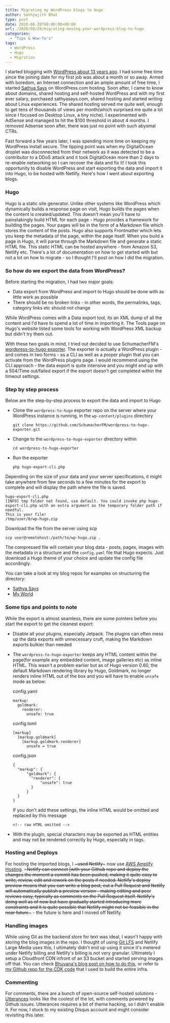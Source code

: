 ```yaml
---
title: Migrating my WordPress blogs to Hugo
author: Sathyajith Bhat
type: post
date: 2020-08-28T00:00:00+00:00
url: /2020/08/28/migrating-moving-your-wordpress-blog-to-hugo
categories:
  - "Tips & How-To's"
tags:
  - WordPress
  - Hugo
  - Migration
---
```


I started blogging with [WordPress about 13 years ago](https://sathyasays.com/2007/05/27/hello-world-2/). I had some free time since the joining date for my first job was about a month or so away. Armed with boredom, an Internet connection and an ample amount of free time, I started [Sathya Says](https://sathyasays.wordpress.com/) on WordPress.com hosting. Soon after, I came to know about domains, shared hosting and self-hosted WordPress and with my first ever salary, purchased sathyasays.com, shared hosting and started writing about Linux experiences. The shared hosting served me quite well, enough to get tens of thousands of views per month(which surprised me quite a lot since I focused on Desktop Linux, a tiny niche). I experimented with AdSense and managed to hit the $100 threshold in about 4 months. I removed Adsense soon after, there was just no point with such abysmal CTRs.

Fast forward a few years later, I was spending more time on keeping my WordPress install secure. The tipping point was when my DigitalOcean droplet was disconnected from their network as it was detected to be a contributor to a DDoS attack and it took DigitalOcean more than 2 days to re-enable networking so I can recover the data and fix it! I took this opportunity to disable WordPress and start exporting the data and import it into Hugo, to be hosted with Netlify. Here's how I went about exporting blogs.

### Hugo

Hugo is a static site generator. Unlike other systems like WordPress which dynamically builds a response page on visit, Hugo builds the pages when the content is created/updated. This doesn't mean you'll have to painstakingly build HTML for each page - Hugo provides a framework for building the pages. Your pages will be in the form of a Markdown file which stores the content of the posts. Hugo also supports Frontmatter which lets you keep the metadata of the page, within the page itself. When you build a page in Hugo, it will parse through the Markdown file and generate a static HTML file. This static HTML can be hosted anywhere - from Amazon S3, Netlify etc. There's a lot of documentation on how to get started with but not a lot on how to migrate - so I thought I'll post on how I did the migration.

### So how do we export the data from WordPress?

Before starting the migration, I had two major goals:

- Data export from WordPress and import to Hugo should be done with as little work as possible
- There should be no broken links - in other words, the permalinks, tags, category links etc should not change

While WordPress comes with a Data export tool, its an XML dump of all the content and I'd have to spend a lot of time in importing it. The Tools page on Hugo's website listed some tools for working with WordPress XML backup but didn't try them out.

With these two goals in mind, I tried out decided to use SchumacherFM's [wordpress-to-hugo exporter](https://github.com/SchumacherFM/wordpress-to-hugo-exporter). The exporter is actually a WordPress plugin - and comes in two forms - as a CLI as well as a proper plugin that you can activate from the WordPress plugins page. I would recommend using the CLI approach - the data export is quite intensive and you might end up with a 504/Time out/failed export if the export doesn't get completed within the timeout settings.

### Step by step process

Below are the step-by-step process to export the data and import to Hugo

- Clone the `wordpress-to-hugo` exporter repo on the server where your WordPress instance is running, in the `wp-content/plugins` directory

      git clone https://github.com/SchumacherFM/wordpress-to-hugo-exporter.git

- Change to the `wordpress-to-hugo-exporter` directory within

      cd wordpress-to-hugo-exporter

- Run the exporter

      php hugo-export-cli.php

Depending on the size of your data and your server specifications, it might take anywhere from few seconds to a few minutes for the export to complete and will display the path where the file is saved.

    hugo-export-cli.php
    [INFO] tmp folder not found, use default. You could invoke php hugo-export-cli.php with an extra argument as the temporary folder path if needful.
    This is your file!
    /tmp/user/0/wp-hugo.zip

Download the file from the server using scp

    scp user@remotehost:/path/to/wp-hugo.zip .

The compressed file will contain your blog data - posts, pages, images with the metadata in a structure and the `config.yaml` file that Hugo expects. Just download a Hugo theme of your choice and update the config file accordingly.

You can take a look at my blog repos for examples on structuring the directory:

- [Sathya Says](https://github.com/SathyaBhat/sathyasays.com)
- [My World](https://github.com/SathyaBhat/sathyabh.at)

### Some tips and points to note

While the export is almost seamless, there are some pointers before you start the export to get the cleanest export:

- Disable all your plugins, especially Jetpack. The plugins can often mess up the data exports with unnecessary cruft, making the Markdown exports bulkier than needed
- The `wordpress-to-hugo-exporter` keeps any HTML content within the page(for example any embedded content, image galleries etc) as inline HTML. This wasn't a problem earlier but as of Hugo version 0.60, the default Markdown rendering library by Hugo, Goldmark, no longer renders inline HTML out of the box and you will have to enable `unsafe` mode as below:

  config.yaml

      markup:
        goldmark:
          renderer:
            unsafe: true

  config.toml

      [markup]
        [markup.goldmark]
          [markup.goldmark.renderer]
            unsafe = true

  config.json

      {
        "markup": {
            "goldmark": {
              "renderer": {
                  "unsafe": true
              }
            }
        }
      }

  If you don't add these settings, the inline HTML would be omitted and replaced by this message

      <!-- raw HTML omitted -->

- With the plugin, special characters may be exported as HTML entities and may not be rendered correctly by Hugo, especially in tags.

### Hosting and Deploys

For hosting the imported blogs, I ~~~used Netlify~~~ now use [AWS Amplify Hosting](https://aws.amazon.com/amplify/hosting/). ~~~Netlify can connect [with your Github repo and deploy the changes the moment a commit has been pushed, making it quite easy to write, review, edit and rework on the posts if needed. Netlify's deploy preview means that you can write a blog post, cut a Pull Request and Netlify will automatically publish a preview version - making editing and peer reviews easy, typically as comments on the Pull Request itself. Netlify's doing well as of now but have gradually started introducing more constraints and it is quite possible that Netlify might not be feasible in the near future~~~ - the future is here and I moved off Netlify.

### Handling images

While using Git as the backend store for text was ideal, I wasn't happy with storing the blog images in the repo. I thought of using [Git LFS](https://git-lfs.github.com/) and Netlify Large Media uses this, I ultimately didn't end up using it since it's metered under Netlify billing and Netlify's billing is not very granular. Ultimately I setup a Cloudfront CDN infront of an S3 bucket and started serving images off that. You can check [Bhuvana's blog post on how to do this](https://dev.to/aws-heroes/self-hosting-secured-static-web-site-using-s3-route-53-acm-cloudfront-411a), or refer to [my Github repo for the CDK code](https://github.com/SathyaBhat/cdk-cdn) that I used to build the entire infra.

### Commenting

For comments, there are a bunch of open-source self-hosted solutions - [Utterances](https://utteranc.es/) looks like the coolest of the lot, with comments powered by Github issues. Utterances requires a bit of theme hacking, so I didn't enable it. For now, I stuck to my existing Disqus account and might consider revisiting this later.

